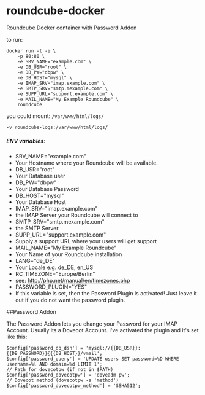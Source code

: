 # roundcube-docker
Roundcube Docker container with Password Addon

to run:

```
docker run -t -i \
    -p 80:80 \
    -e SRV_NAME="example.com" \
    -e DB_USR="root" \
    -e DB_PW="dbpw" \
    -e DB_HOST="mysql" \
    -e IMAP_SRV="imap.example.com" \
    -e SMTP_SRV="smtp.mexample.com" \
    -e SUPP_URL="support.example.com" \
    -e MAIL_NAME="My Example Roundcube" \
    roundcube
```

you could mount: `/var/www/html/logs/`

```
-v roundcube-logs:/var/www/html/logs/
```

##### ENV variables:

* SRV_NAME="example.com"
 * Your Hostname where your Roundcube will be available.
* DB_USR="root"
 * Your Database user
* DB_PW="dbpw"
 * Your Database Password
* DB_HOST="mysql"
 * Your Database Host
* IMAP_SRV="imap.example.com"
 * the IMAP Server your Roundcube will connect to
* SMTP_SRV="smtp.mexample.com"
 * the SMTP Server
* SUPP_URL="support.example.com"
 * Supply a support URL where your users will get support
* MAIL_NAME="My Example Roundcube"
 * Your Name of your Roundcube installation
* LANG="de_DE"
 * Your Locale e.g. de_DE, en_US
* RC_TIMEZONE="Europe/Berlin"
 * see: http://php.net/manual/en/timezones.php
* PASSWORD_PLUGIN="YES"
 * If this variable is set, then the Password Plugin is activated! Just leave it out if you do not want the password plugin.


##Password Addon

The Password Addon lets you change your Password for your IMAP Account. Usually its a Dovecot Account.
I've activated the plugin and it's set like this:

```
$config['password_db_dsn'] = 'mysql://{{DB_USR}}:{{DB_PASSWORD}}@{{DB_HOST}}/vmail';
$config['password_query'] = 'UPDATE users SET password=%D WHERE username=%l AND domain=%d LIMIT 1';
// Path for dovecotpw (if not in $PATH)
$config['password_dovecotpw'] = 'doveadm pw';
// Dovecot method (dovecotpw -s 'method')
$config['password_dovecotpw_method'] = 'SSHA512';
```
